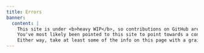 ```yaml
---
title: Errors
banner:
  content: |
    This site is under <b>heavy WIP</b>, so contributions on GitHub are much appreciated!
    You've most likely been pointed to this site to point towards a concept, or something.
    Either way, take at least some of the info on this page with a grain of salt, and also don't expect much info since it's very incomplete on content.
---
```

